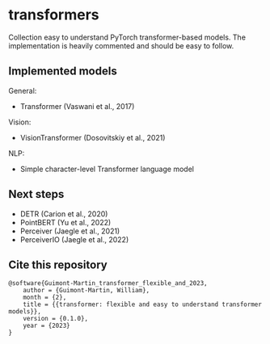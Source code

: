 # transformers

Collection easy to understand PyTorch transformer-based models.
The implementation is heavily commented and should be easy to follow.

## Implemented models

General:

- Transformer (Vaswani et al., 2017)

Vision:

- VisionTransformer (Dosovitskiy et al., 2021)

NLP:

- Simple character-level Transformer language model

## Next steps

- DETR (Carion et al., 2020)
- PointBERT (Yu et al., 2022)
- Perceiver (Jaegle et al., 2021)
- PerceiverIO (Jaegle et al., 2022)

## Cite this repository
```
@software{Guimont-Martin_transformer_flexible_and_2023,
    author = {Guimont-Martin, William},
    month = {2},
    title = {{transformer: flexible and easy to understand transformer models}},
    version = {0.1.0},
    year = {2023}
}
```
